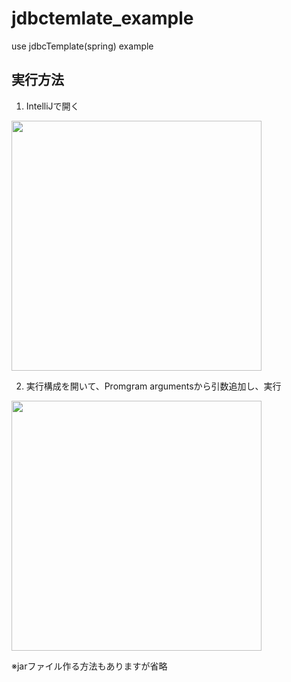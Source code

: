 # jdbctemlate_example
use jdbcTemplate(spring) example

## 実行方法

1. IntelliJで開く
<img src="https://user-images.githubusercontent.com/58777139/200167025-a8b18ab7-d3c0-48fd-bffd-6a4faacca27f.png" width=400px>

2. 実行構成を開いて、Promgram argumentsから引数追加し、実行
<img src="https://user-images.githubusercontent.com/58777139/200167008-a2b0937d-37e4-4674-b10b-2059d8a76653.png" width=400px>

※jarファイル作る方法もありますが省略
